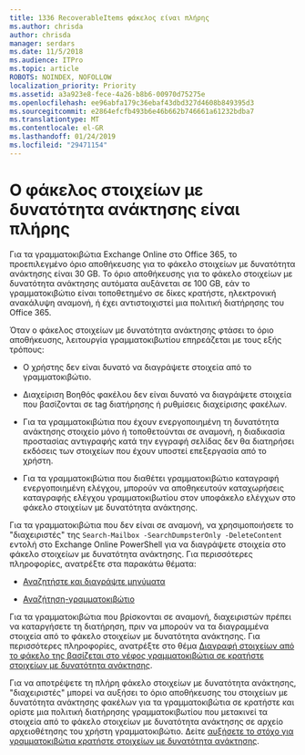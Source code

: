 ```yaml
---
title: 1336 RecoverableItems φάκελος είναι πλήρης
ms.author: chrisda
author: chrisda
manager: serdars
ms.date: 11/5/2018
ms.audience: ITPro
ms.topic: article
ROBOTS: NOINDEX, NOFOLLOW
localization_priority: Priority
ms.assetid: a3a923e8-fece-4a26-b8b6-00970d75275e
ms.openlocfilehash: ee96abfa179c36ebaf43dbd327d4608b849395d3
ms.sourcegitcommit: e2864efcfb493b6e46b662b746661a61232bdba7
ms.translationtype: MT
ms.contentlocale: el-GR
ms.lasthandoff: 01/24/2019
ms.locfileid: "29471154"
---
```

# <a name="the-recoverable-items-folder-is-full"></a>Ο φάκελος στοιχείων με δυνατότητα ανάκτησης είναι πλήρης

Για τα γραμματοκιβώτια Exchange Online στο Office 365, το προεπιλεγμένο όριο αποθήκευσης για το φάκελο στοιχείων με δυνατότητα ανάκτησης είναι 30 GB. Το όριο αποθήκευσης για το φάκελο στοιχείων με δυνατότητα ανάκτησης αυτόματα αυξάνεται σε 100 GB, εάν το γραμματοκιβώτιο είναι τοποθετημένο σε δίκες κρατήστε, ηλεκτρονική ανακάλυψη αναμονή, ή έχει αντιστοιχιστεί μια πολιτική διατήρησης του Office 365.
  
Όταν ο φάκελος στοιχείων με δυνατότητα ανάκτησης φτάσει το όριο αποθήκευσης, λειτουργία γραμματοκιβωτίου επηρεάζεται με τους εξής τρόπους:
  
- Ο χρήστης δεν είναι δυνατό να διαγράψετε στοιχεία από το γραμματοκιβώτιο.
    
- Διαχείριση Βοηθός φακέλου δεν είναι δυνατό να διαγράψετε στοιχεία που βασίζονται σε tag διατήρησης ή ρυθμίσεις διαχείρισης φακέλων.
    
- Για τα γραμματοκιβώτια που έχουν ενεργοποιημένη τη δυνατότητα ανάκτησης στοιχείο μόνο ή τοποθετούνται σε αναμονή, η διαδικασία προστασίας αντιγραφής κατά την εγγραφή σελίδας δεν θα διατηρήσει εκδόσεις των στοιχείων που έχουν υποστεί επεξεργασία από το χρήστη.
    
- Για τα γραμματοκιβώτια που διαθέτει γραμματοκιβώτιο καταγραφή ενεργοποιημένη ελέγχου, μπορούν να αποθηκευτούν καταχωρήσεις καταγραφής ελέγχου γραμματοκιβωτίου στον υποφάκελο ελέγχων στο φάκελο στοιχείων με δυνατότητα ανάκτησης.
    
Για τα γραμματοκιβώτια που δεν είναι σε αναμονή, να χρησιμοποιήσετε το "διαχειριστές" της `Search-Mailbox -SearchDumpsterOnly -DeleteContent` εντολή στο Exchange Online PowerShell για να διαγράψετε στοιχεία στο φάκελο στοιχείων με δυνατότητα ανάκτησης. Για περισσότερες πληροφορίες, ανατρέξτε στα παρακάτω θέματα: 
  
- [Αναζητήστε και διαγράψτε μηνύματα](https://docs.microsoft.com/office365/securitycompliance/search-for-and-delete-messagesadmin-help)
    
- [Αναζήτηση-γραμματοκιβώτιο](https://docs.microsoft.com/powershell/module/exchange/mailboxes/Search-Mailbox)
    
Για τα γραμματοκιβώτια που βρίσκονται σε αναμονή, διαχειριστών πρέπει να καταργήσετε τη διατήρηση, πριν να μπορούν να τα διαγραμμένα στοιχεία από το φάκελο στοιχείων με δυνατότητα ανάκτησης. Για περισσότερες πληροφορίες, ανατρέξτε στο θέμα [Διαγραφή στοιχείων από το φάκελο της βασίζεται στο νέφος γραμματοκιβώτια σε κρατήστε στοιχείων με δυνατότητα ανάκτησης](https://docs.microsoft.com/en-us/office365/securitycompliance/delete-items-in-the-recoverable-items-folder-of-mailboxes-on-hold).
  
Για να αποτρέψετε τη πλήρη φάκελο στοιχείων με δυνατότητα ανάκτησης, "διαχειριστές" μπορεί να αυξήσει το όριο αποθήκευσης του στοιχείων με δυνατότητα ανάκτησης φακέλων για τα γραμματοκιβώτια σε κρατήστε και ορίστε μια πολιτική διατήρησης γραμματοκιβωτίου που μετακινεί τα στοιχεία από το φάκελο στοιχείων με δυνατότητα ανάκτησης σε αρχείο αρχειοθέτησης του χρήστη γραμματοκιβώτιο. Δείτε [αυξήσετε το στόχο για γραμματοκιβώτια κρατήστε στοιχείων με δυνατότητα ανάκτησης](https://docs.microsoft.com/office365/securitycompliance/increase-the-recoverable-quota-for-mailboxes-on-hold).
  

